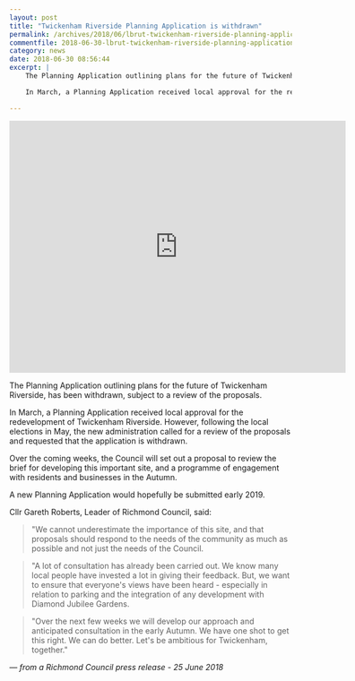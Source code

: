 ```yaml
---
layout: post
title: "Twickenham Riverside Planning Application is withdrawn"
permalink: /archives/2018/06/lbrut-twickenham-riverside-planning-application-withdrawn.html
commentfile: 2018-06-30-lbrut-twickenham-riverside-planning-application-withdrawn
category: news
date: 2018-06-30 08:56:44
excerpt: |
    The Planning Application outlining plans for the future of Twickenham Riverside, has been withdrawn, subject to a review of the proposals.

    In March, a Planning Application received local approval for the redevelopment of Twickenham Riverside. However, following the local elections in May, the new administration called for a review of the proposals and requested that the application is withdrawn.

---
```

<iframe width="600" height="450" src="https://www.youtube-nocookie.com/embed/5Q0MjqVgb8Y?rel=0" frameborder="0" allowfullscreen></iframe>


The Planning Application outlining plans for the future of Twickenham Riverside, has been withdrawn, subject to a review of the proposals.

In March, a Planning Application received local approval for the redevelopment of Twickenham Riverside. However, following the local elections in May, the new administration called for a review of the proposals and requested that the application is withdrawn.

Over the coming weeks, the Council will set out a proposal to review the brief for developing this important site, and a programme of engagement with residents and businesses in the Autumn.

A new Planning Application would hopefully be submitted early 2019.

Cllr Gareth Roberts, Leader of Richmond Council, said:

> "We cannot underestimate the importance of this site, and that proposals should respond to the needs of the community as much as possible and not just the needs of the Council.


> "A lot of consultation has already been carried out. We know many local people have invested a lot in giving their feedback. But, we want to ensure that everyone's views have been heard - especially in relation to parking and the integration of any development with Diamond Jubilee Gardens.


> "Over the next few weeks we will develop our approach and anticipated consultation in the early Autumn. We have one shot to get this right. We can do better. Let's be ambitious for Twickenham, together."

<cite>&mdash; from a Richmond Council press release - 25 June 2018</cite>
